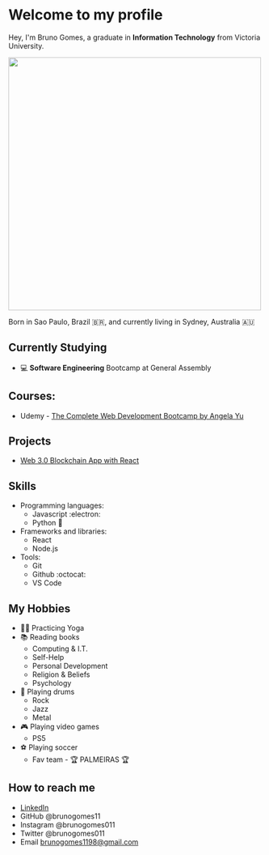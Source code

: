 # Welcome to my profile

Hey, I'm Bruno Gomes, a graduate in **Information Technology** from Victoria University.

<img src="https://user-images.githubusercontent.com/70738873/173164699-9edbe544-0c7a-45a1-a1be-f97d1fe3851d.png" width="500" height="500" >

Born in Sao Paulo, Brazil :brazil:, and currently living in Sydney, Australia :australia:	

## Currently Studying 

- :computer: **Software Engineering** Bootcamp at General Assembly

## Courses:
  * Udemy - [The Complete Web Development Bootcamp by Angela Yu](https://www.udemy.com/course/the-complete-web-development-bootcamp/)

## Projects

* [Web 3.0 Blockchain App with React](https://github.com/brunogomes11/WEB3.0)

## Skills

* Programming languages:
  * Javascript :electron:
  * Python :snake:
* Frameworks and libraries:
  * React
  * Node.js
* Tools:
  * Git
  * Github :octocat:
  * VS Code

## My Hobbies

* :lotus_position_man: Practicing Yoga 	
* :books: Reading books 	
  * Computing & I.T.
  * Self-Help
  * Personal Development
  * Religion & Beliefs
  * Psychology
* :drum: Playing drums 
  * Rock
  * Jazz
  * Metal
* :video_game: Playing video games 
  * PS5
* :soccer: Playing soccer 
  * Fav team - :trophy: PALMEIRAS :trophy:

## How to reach me 

- [LinkedIn](https://www.linkedin.com/in/bruno-gomes-11aba2157/)
- GitHub @brunogomes11
- Instagram @brunogomes011
- Twitter @brunogomes011
- Email brunogomes1198@gmail.com
